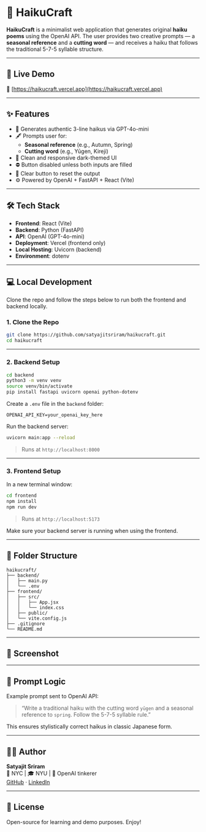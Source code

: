 # 🌸 HaikuCraft

**HaikuCraft** is a minimalist web application that generates original **haiku poems** using the OpenAI API. The user provides two creative prompts — a **seasonal reference** and a **cutting word** — and receives a haiku that follows the traditional 5-7-5 syllable structure.

---

## 🚀 Live Demo

🔗 [https://haikucraft.vercel.app](https://haikucraft.vercel.app)

---

## ✨ Features

- 📜 Generates authentic 3-line haikus via GPT-4o-mini
- 🖋️ Prompts user for:
  - **Seasonal reference** (e.g., Autumn, Spring)
  - **Cutting word** (e.g., Yūgen, Kireji)
- 🎨 Clean and responsive dark-themed UI
- ⛔ Button disabled unless both inputs are filled
- 🔄 Clear button to reset the output
- ⚙️ Powered by OpenAI + FastAPI + React (Vite)

---

## 🛠 Tech Stack

- **Frontend**: React (Vite)
- **Backend**: Python (FastAPI)
- **API**: OpenAI (GPT-4o-mini)
- **Deployment**: Vercel (frontend only)
- **Local Hosting**: Uvicorn (backend)
- **Environment**: dotenv

---

## 💻 Local Development

Clone the repo and follow the steps below to run both the frontend and backend locally.

### 1. Clone the Repo

```bash
git clone https://github.com/satyajitsriram/haikucraft.git
cd haikucraft
```

---

### 2. Backend Setup

```bash
cd backend
python3 -m venv venv
source venv/bin/activate
pip install fastapi uvicorn openai python-dotenv
```

Create a `.env` file in the `backend` folder:

```
OPENAI_API_KEY=your_openai_key_here
```

Run the backend server:

```bash
uvicorn main:app --reload
```

> Runs at `http://localhost:8000`

---

### 3. Frontend Setup

In a new terminal window:

```bash
cd frontend
npm install
npm run dev
```

> Runs at `http://localhost:5173`

Make sure your backend server is running when using the frontend.

---

## 📂 Folder Structure

```
haikucraft/
├── backend/
│   ├── main.py
│   └── .env
├── frontend/
│   ├── src/
│   │   ├── App.jsx
│   │   └── index.css
│   ├── public/
│   └── vite.config.js
├── .gitignore
└── README.md
```

---

## 📸 Screenshot



---

## 🤖 Prompt Logic

Example prompt sent to OpenAI API:

> “Write a traditional haiku with the cutting word `yūgen` and a seasonal reference to `spring`. Follow the 5-7-5 syllable rule.”

This ensures stylistically correct haikus in classic Japanese form.

---

## 👨‍💻 Author

**Satyajit Sriram**  
📍 NYC | 🎓 NYU | 🧠 OpenAI tinkerer  
[GitHub](https://github.com/satyajitsriram) · [LinkedIn](https://www.linkedin.com/in/satyajitsriram)

---

## 🪪 License

Open-source for learning and demo purposes. Enjoy!
